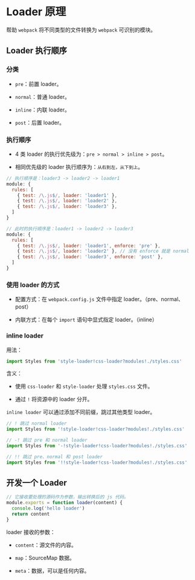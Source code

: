 # Loader 原理

帮助 `webpack` 将不同类型的文件转换为 `webpack` 可识别的模块。

## Loader 执行顺序

### 分类

- `pre`：前置 loader。

- `normal`：普通 loader。

- `inline`：内联 loader。

- `post`：后置 loader。

### 执行顺序

- 4 类 loader 的执行优先级为：`pre > normal > inline > post`。

- 相同优先级的 loader 执行顺序为：`从右到左，从下到上`。

```js
// 执行顺序是：loader3 -> loader2 -> loader1
module: {
  rules: [
    { test: /\.js$/, loader: 'loader1' },
    { test: /\.js$/, loader: 'loader2' },
    { test: /\.js$/, loader: 'loader3' },
  ]
}
```

```js
// 此时的执行顺序是：loader1 -> loader2 -> loader3
module: {
  rules: [
    { test: /\.js$/, loader: 'loader1', enforce: 'pre' },
    { test: /\.js$/, loader: 'loader2' }, // 没有 enforce 就是 normal
    { test: /\.js$/, loader: 'loader3', enforce: 'post' },
  ]
}
```

### 使用 loader 的方式

- 配置方式：在 `webpack.config.js` 文件中指定 loader。（pre、normal、post）

- 内联方式：在每个 `import` 语句中显式指定 loader。（inline）

### inline loader

用法：

```js
import Styles from 'style-loader!css-loader?modules!./styles.css'
```

含义：

- 使用 `css-loader` 和 `style-loader` 处理 `styles.css` 文件。

- 通过 `!` 将资源中的 loader 分开。

`inline loader` 可以通过添加不同前缀，跳过其他类型 loader。

```js
// ! 跳过 normal loader
import Styles from '!style-loader!css-loader?modules!./styles.css'
```

```js
// -! 跳过 pre 和 normal loader
import Styles from '-!style-loader!css-loader?modules!./styles.css'
```

```js
// !! 跳过 pre、normal 和 post loader
import Styles from '!!style-loader!css-loader?modules!./styles.css'
```

## 开发一个 Loader

```js
// 它接收要处理的源码作为参数，输出转换后的 js 代码。
module.exports = function loader(content) {
  console.log('hello loader')
  return content
}
```

loader 接收的参数：

- `content`：源文件的内容。

- `map`：SourceMap 数据。

- `meta`：数据，可以是任何内容。
